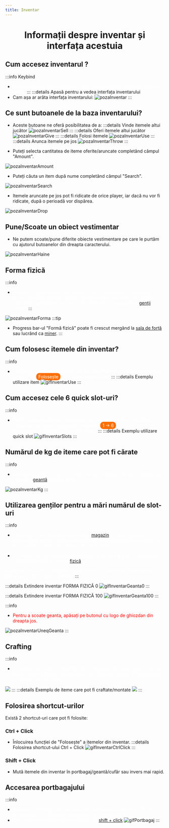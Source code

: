 ```yaml
---
title: Inventar
---
```

<script setup> 
    import KeyIcon from '../.vitepress/components/KeyIcon.vue'
</script>

<!-- https://imgur.com/a/SfMv60W link toate tastele-->
# <span class="title-font"><center>Informații despre inventar și interfața acestuia</center></span>

## <span class="header-font">Cum accesez inventarul ?</span>

:::info Keybind
- <span style="color:white">Inventarul poate fi deschis sau închis apăsând tasta <KeyIcon keyType="i"/> , respectiv tot tasta <KeyIcon keyType="i"/> sau <KeyIcon keyType="esc"/> / <KeyIcon keyType="backspace"/>.</span>
:::
:::details Apasă pentru a vedea interfața inventarului
- Cam așa ar arăta interfața inventarului:
![pozaInventar](https://i.imgur.com/hN0et1X.png)
:::


## <span class="header-font">Ce sunt butoanele de la baza inventarului?</span>

- Aceste butoane ne oferă posibilitatea de a:
:::details Vinde itemele altui jucător
![pozaInventarSell](https://i.imgur.com/nvEtkxC.png)
:::
:::details Oferi itemele altui jucător
![pozaInventarGive](https://i.imgur.com/uHwP2Bp.png)
:::
:::details Folosi itemele
![pozaInventarUse](https://i.imgur.com/dIecVtF.png)
:::
:::details Arunca itemele pe jos
![pozaInventarThrow](https://i.imgur.com/0MtIXmt.png)
:::


- Puteți selecta cantitatea de iteme oferite/aruncate completând câmpul "Amount".

![pozaInventarAmount](https://i.imgur.com/cxwUCAS.png)

- Puteți căuta un item după nume completând câmpul "Search".

![pozaInventarSearch](https://i.imgur.com/M3Sro2A.png)

- Itemele aruncate pe jos pot fi ridicate de orice player, iar dacă nu vor fi ridicate, după o perioadă vor dispărea.

![pozaInventarDrop](https://i.imgur.com/Xm3NEra.png)


## <span class="header-font">Pune/Scoate un obiect vestimentar</span>

- Ne putem scoate/pune diferite obiecte vestimentare pe care le purtăm cu ajutorul butoanelor din dreapta caracterului.

![pozaInventarHaine](https://i.imgur.com/5xHwgHl.png)

## <span class="header-font">Forma fizică</span>
:::info
- <span style="color:white">Forma fizică se împarte pe 7 levele și cu cât procentul de progress crește, aspectul fizic și mușchii caracterului se vor defini, dar și mai important, numărul de slot-uri și kg de iteme în urma purtării [genții](#utilizarea-gentilor-pentru-a-mari-numarul-de-slot-uri) va crește.</span>
:::

![pozaInventarForma](https://i.imgur.com/ZeqEQqA.png)
:::tip
- Progress bar-ul "Formă fizică" poate fi crescut mergând la [sala de forță](./sala) sau lucrând ca [miner](/jobs/miner).
:::

## <span class="header-font">Cum folosesc itemele din inventar?</span>

:::info
- <span style="color:white">Utilizarea itemelor din inventar se folosesc făcând un drag and drop pe butonul de <span style="padding: 3px 7px; border-radius: 10px; background-color: #ff6f00;">Folosește</span> de la baza inventarului.</span>
:::
:::details Exemplu utilizare item
![gifInventarUse](https://i.imgur.com/dfjtIXh.gif)
:::

## <span class="header-font">Cum accesez cele 6 quick slot-uri?</span>

:::info
- <span style="color:white">Pentru a accesa itemele poziționate pe unul din cele 6 quick slot-uri, trebuie pur și simplu să apăsați pe tastele <span style="padding: 3px 7px; border-radius: 10px; background-color: #ff6f00;">1 -> 6</span>, și ca să vedeți ce iteme aveți pe fiecare slot apăsați tasta <KeyIcon keyType="tab"/>.</span>
:::
:::details Exemplu utilizare quick slot
![gifInventarSlots](https://i.imgur.com/Tpb5fzy.gif)
:::

## <span class="header-font">Numărul de kg de iteme care pot fi cărate</span>

:::info
- <span style="color:white">Indiferent de forma fizică, numărul de kg de iteme care pot fi cărate fără a folosi o [geantă](#utilizarea-gentilor-pentru-a-mari-numarul-de-slot-uri) este de **10kg**.</span>

![pozaInventarKg](https://i.imgur.com/FBTN8iR.png)
:::

## <span class="header-font">Utilizarea genților pentru a mări numărul de slot-uri</span>

:::info
- <span style="color:white"> Gențile pot fi achiziționate de la orice [magazin](/proprietati/magazine) (în limita stocului disponibil) și ajută la creșterea numărului de slot-uri ale inventarului, dar și al numărului de kg de iteme care pot fi cărate. </span>

- <span style="color:white">De reținut este că numărul de sloturi și kg pe care o geantă le adaugă variază în funcție de forma [fizică](#forma-fizica).</span>

<span style="color:white">Cu forma fizică *0%*, numărul de kg de iteme pe care le poți căra este de **20kg**, iar cu *100%* este de **80kg**.</span>
:::

:::details Extindere inventar FORMA FIZICĂ 0
![gifInventarGeanta0](https://i.imgur.com/wslJsgp.gif)
:::

:::details Extindere inventar FORMA FIZICĂ 100
![gifInventarGeanta100](https://i.imgur.com/Ry1xAWY.gif)
:::

:::info
- <span style="color:red">Pentru a scoate geanta, apăsați pe butonul cu logo de ghiozdan din dreapta jos.</span>

![pozaInventarUneqGeanta](https://i.imgur.com/vGZ9Ont.png)
:::

## <span class="header-font">Crafting</span>

:::info
- <span style="color:white">De asemenea, puteți folosi butonul de lângă cel de dezechipare geantă pentru a crafta diferite obiecte cum ar fi bandaje, pentru a monta undițe cu diferite monturi, etc</span>

![](https://i.imgur.com/Pn6EhWx.png)
:::
:::details Exemplu de iteme care pot fi craftate/montate
![](https://i.imgur.com/i2OGjD2.png)
:::

## <span class="header-font">Folosirea shortcut-urilor</span>

Există 2 shortcut-uri care pot fi folosite:

### <span class="title-font">Ctrl + Click</span>
- Înlocuirea funcției de "Folosește" a itemelor din inventar.
:::details Folosirea shortcut-ului Ctrl + Click
![gifInventarCtrlClick](https://i.imgur.com/SdtR0Ft.gif)
:::

### <span class="title-font">Shift + Click</span>
- Mută itemele din inventar în portbagaj/geantă/cufăr sau invers mai rapid.

## <span class="header-font">Accesarea portbagajului</span>

:::info
- <span style="color:white">Accesarea portbagajului se face prin poziționarea caracterului în fața portbagajului și apăsarea tastei <KeyIcon keyType="i"/> pentru a-l putea utiliza.</span>
- <span style="color:white">Este recomandată folosirea shortcut-ului <span style="color:red">[shift + click](#shift-click)</span></span>
![gifPortbagaj](https://i.imgur.com/gjhDkxg.gif)
:::